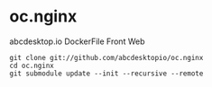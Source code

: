 # oc.nginx
abcdesktop.io DockerFile Front Web

```
git clone git://github.com/abcdesktopio/oc.nginx
cd oc.nginx
git submodule update --init --recursive --remote
```
